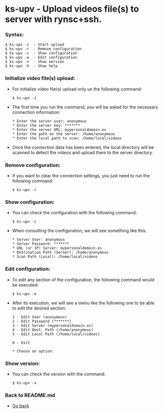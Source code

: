 ks-upv - Upload videos file(s) to server with rynsc+ssh.
========================================================

### Syntax:

```shell
$ ks-upv -i  - Start upload
$ ks-upv -r  - Remove configuration
$ ks-upv -c  - Show configuration
$ ks-upv -e  - Edit configuration
$ ks-upv -v  - Show version
$ ks-upv -h  - Show help
```

### Initialize video file(s) upload:

  * For initialize video file(s) upload only un the following command:
  
    ```shell
    $ ks-upv -i
    ````
    
  * The first time you run the command, you will be asked for the necessary connection information:

    ```shell
    * Enter the server user: anonymous
    * Enter the server key: *******
    * Enter the server URL: mypersonaldomain.es
    * Enter the path on the server: /home/anonymous
    * Enter the local path to scan: /home/local/videos
    ````

  * Once the connection data has been entered, the local directory will be scanned to detect the videos and upload them to the server directory.
    
### Remove configuration:

  * If you want to clear the connection settings, you just need to run the following command:
  
    ```shell
    $ ks-upv -r
    ````
    
### Show configuration:

  * You can check the configuration with the following command:
  
    ```shell
    $ ks-upv -c
    ````
    
  * When consulting the configuration, we will see something like this:

    ```shell
    * Server User: anonymous
    * Server Password: *******
    * URL (or IP) Server: mypersonaldomain.es
    * Destination Path (Server): /home/anonymous
    * Scan Path (Local): /home/local/videos
    ````
    
### Edit configuration:

  * To edit any section of the configuration, the following command would be executed:

    ```shell
    $ ks-upv -e
    ````
    
  * After its execution, we will see a menu like the following one to be able to edit the desired section:

    ```shell
    1 - Edit User (anonymous)
    2 - Edit Password (*******)
    3 - Edit Server (mypersonaldomain.es)
    4 - Edit Dest. Path (/home/anonymous)
    5 - Edit Local Path (/home/local/videos)

    6 - Exit

    * Choose an option: 
    ````
    
### Show version:

  * You can check the version with the command:
   
    ```shell
    $ ks-upv -v
    ````
    
### Back to README.md
    
* [Go back](https://github.com/q3aql/ks-tools/blob/main/README.md)
  
